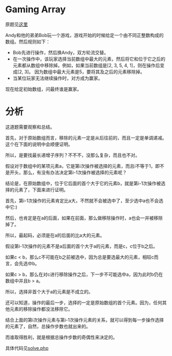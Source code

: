 # Gaming Array
原题见[这里](https://www.hackerrank.com/challenges/an-interesting-game-1/problem)

Andy和他的弟弟Bob玩一个游戏，游戏开始的时候给定一个由不同正整数构成的数组。然后规则如下：
* Bob先进行操作，然后换Andy，双方轮流交替。
* 在一次操作中，该玩家选择当前数组中最大的元素，然后将它和位于它之后的元素都从数组中移除掉。例如，如果当前数组是[2, 3, 5, 4, 1]，则在操作后变成[2, 3]。
因为数组中最大元素是5，要将其及之后的元素移除掉。
* 当某位玩家无法继续操作时，对方成为赢家。

现在给定初始数组，问最终谁是赢家。

# 分析
这道题需要观察和总结。

首先，对于原始数组而言，移除的元素一定是从后往前的，而且一定是单调递减。这个在下面的说明中会顺便证明。

所以，是要找最长递增子序列？不不不，没那么复杂，而且也不对。

假设对于数组中的某项元素a，它是第i次操作被选择的元素，而且i不等于1，即不是开头，那么，有没有办法决定第i-1次操作被选择的元素呢？

结论是，在原始数组中，位于它后面的首个大于它的元素b，就是第i-1次操作被选择的元素了，下面来进行证明。

首先，第i-1次操作的元素肯定比a大，不然就不会被选中了，至少选中a也不会选中它:)

然后，也肯定是在a的后面，如果在前面，那么做移除操作时，a也会一并被移除掉了。

所以，最起码，必须是在a的后面的比a大的元素。

假设第i-1次操作的元素不是a后面的首个大于a的元素，而是c，c位于b之后。

如果c < b，那么c不可能在b之前被选中，因为总是要选最大的元素，相较c而言，会先选中b。

如果c > b，那么在对c进行移除操作之后，下一步不可能选中a，因为此时b仍在数组中并且b > a。

所以，选择非首个大于a的元素是不成立的。

还可以知道，操作的最后一步，选择的一定是原始数组的首个元素。因为，任何其他元素的移除操作都没法移除它。

结合上面的第i次操作元素与第i-1次操作元素的关系，就可以得到每一步操作选择的元素了，自然，总操作步数也就出来的。

而谁取得胜利，就是根据总操作步数的奇偶性来决定的。

具体代码见[solve.php](./solve.php)